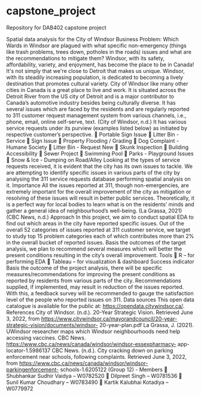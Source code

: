 # capstone_project
Repository for DAB402 capstone project

Spatial data analysis for the City of Windsor
Business Problem: Which Wards in Windsor are plagued with what specific non-emergency
(things like trash problems, trees down, potholes in the roads) issues and what are the
recommendations to mitigate them?
Windsor, with its safety, affordability, variety, and enjoyment, has become the place to be in
Canada! It's not simply that we're close to Detroit that makes us unique. Windsor, with its
steadily increasing population, is dedicated to becoming a lively destination that promotes
cultural variety. City of Windsor like many other cities in Canada is a great place to live and work.
It is situated across the Detroit River from the US city of Detroit and is a major contributor to
Canada’s automotive industry besides being culturally diverse. It has several issues which are
faced by the residents and are regularly reported to 311 customer request management system
from various channels, i.e., phone, email, online self-serve, text.
(City of Windsor, n.d.)
It has various service requests under its purview (examples listed below) as initiated by
respective customer’s perspective.
 Portable Sign Issue
 Litter Bin - Service
 Sign Issue
 Property Flooding / Grading
 Dog Complaint - Humane Society
 Litter Bin - Request New
 Skunk Inspection
 Building Accessibility
 Sewer Project
 Swimming Pool
 Parks - Playground Issues
 Snow & Ice - Dumping on Road/Alley
Looking at the types of service requests received, it is evident that the city has its own issues to
tackle. We are attempting to identify specific issues in various parts of the city by analysing the
311 service requests database performing spatial analysis on it.
Importance
All the issues reported at 311, though non-emergencies, are extremely important for the overall
improvement of the city as mitigation or resolving of these issues will result in better public
services. Theoretically, it is a perfect way for local bodies to learn what is on the residents’ minds
and gather a general idea of neighbourhood’s well-being.
(La Grassa, 2021)
(CBC News, n.d.)
Approach
In this project, we aim to conduct spatial EDA to find out which areas in the city have reported
specific issues. Out of the overall 52 categories of issues reported at 311 customer service, we
target to study top 15 problem categories each of which contributes more than 2% in the overall
bucket of reported issues.
Basis the outcomes of the target analysis, we plan to recommend several measures which will
better the present conditions resulting in the city’s overall improvement.
Tools
 R – for performing EDA
 Tableau – for visualization & dashboard
Success indicator
Basis the outcome of the project analysis, there will be specific measures/recommendations for
improving the present conditions as reported by residents from various parts of the city.
Recommendations supplied, if implemented, may result in reduction of the issues reported.
With this, a feedback survey will be recommended to gauge the satisfaction level of the people
who reported issues on 311.
Data sources
This open data catalogue is available for the public at: https://opendata.citywindsor.ca/.
References
City of Windsor. (n.d.). 20-Year Strategic Vision. Retrieved June 3, 2022, from
https://www.citywindsor.ca/mayorandcouncil/20-year-strategic-vision/documents/windsor-
20-year-plan.pdf
La Grassa, J. (2021). UWindsor researcher maps which Windsor neighbourhoods need help
accessing vaccines. CBC News. https://www.cbc.ca/news/canada/windsor/windsor-essexpharmacy-
app-locator-1.5986137
CBC News. (n.d.). City cracking down on parking enforcement near schools, following complaints.
Retrieved June 3, 2022, from https://www.cbc.ca/news/canada/windsor/windsor-parkingenforcement-
schools-1.6205122
(Group 12) - Members
 Shubhankar Sudhir Vaidya – W0782520
 Dilpreet Singh – W0781536
 Sunil Kumar Choudhary – W0783490
 Kartik Kalubhai Kotadiya – W0779972
